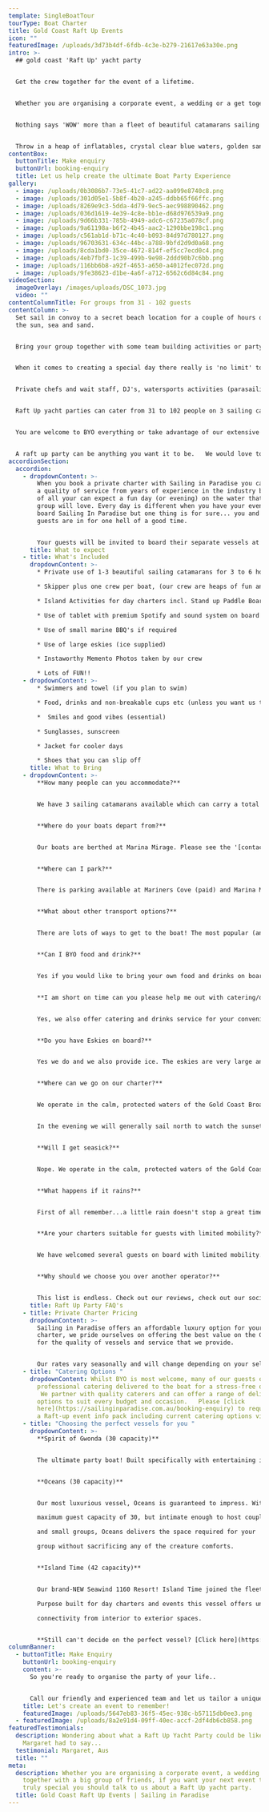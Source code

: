 ```yaml
---
template: SingleBoatTour
tourType: Boat Charter
title: Gold Coast Raft Up Events
icon: ""
featuredImage: /uploads/3d73b4df-6fdb-4c3e-b279-21617e63a30e.png
intro: >-
  ## gold coast 'Raft Up' yacht party


  Get the crew together for the event of a lifetime.


  Whether you are organising a corporate event, a wedding or a get together with a big group of friends, if you want your next event to be truly special you should talk to us about a Raft Up yacht party.


  Nothing says 'WOW' more than a fleet of beautiful catamarans sailing together in one of the most pristine locations in Australia.


  Throw in a heap of inflatables, crystal clear blue waters, golden sandy beaches, awesome tunes and beach games, and you have an insta-worthy event that everyone will want to be a part of.
contentBox:
  buttonTitle: Make enquiry
  buttonUrl: booking-enquiry
  title: Let us help create the ultimate Boat Party Experience
gallery:
  - image: /uploads/0b3086b7-73e5-41c7-ad22-aa099e8740c8.png
  - image: /uploads/301d05e1-5b8f-4b20-a245-ddbb65f66ffc.png
  - image: /uploads/8269e9c3-5dda-4d79-9ec5-aec998890462.png
  - image: /uploads/036d1619-4e39-4c8e-bb1e-d68d976539a9.png
  - image: /uploads/9d66b331-785b-4949-adc6-c67235a078cf.png
  - image: /uploads/9a61198a-b6f2-4b45-aac2-1290bbe198c1.png
  - image: /uploads/c561ab1d-b71c-4c40-b093-84d97d780127.png
  - image: /uploads/96703631-634c-44bc-a788-9bfd2d9d0a68.png
  - image: /uploads/8cda1bd0-35ce-4672-814f-ef5cc7ecd0c4.png
  - image: /uploads/4eb7fbf3-1c39-499b-9e98-2ddd90b7c6bb.png
  - image: /uploads/116bb6b8-a92f-4653-a650-a4012fec072d.png
  - image: /uploads/9fe38623-d1be-4a6f-a712-6562c6d84c84.png
videoSection:
  imageOverlay: /images/uploads/DSC_1073.jpg
  video: ""
contentColumnTitle: For groups from 31 - 102 guests
contentColumn: >-
  Set sail in convoy to a secret beach location for a couple of hours of fun in
  the sun, sea and sand.


  Bring your group together with some team building activities or party the afternoon away.


  When it comes to creating a special day there really is 'no limit' to what can be achieved.


  Private chefs and wait staff, DJ's, watersports activities (parasailing, jetboats etc), drones and professional photographers, the list goes on.


  Raft Up yacht parties can cater from 31 to 102 people on 3 sailing catamarans.


  You are welcome to BYO everything or take advantage of our extensive catering options from some of the Gold Coast's best caterers and private chefs.


  A raft up party can be anything you want it to be.   We would love to hep make your boat party dreams a reality!
accordionSection:
  accordion:
    - dropdownContent: >-
        When you book a private charter with Sailing in Paradise you can expect
        a quality of service from years of experience in the industry but most
        of all your can expect a fun day (or evening) on the water that your
        group will love. Every day is different when you have your event on
        board Sailing In Paradise but one thing is for sure... you and your
        guests are in for one hell of a good time.


        Your guests will be invited to board their separate vessels at the marina before setting sail in convoy to an island location.   On the island your guests will be able to enjoy a range of activities including Beach Volleyball, Stand Up Paddleboards, Beach Cricket and more.   Raft Ups on anchor are also available on request.
      title: What to expect
    - title: What's Included
      dropdownContent: >-
        * Private use of 1-3 beautiful sailing catamarans for 3 to 6 hours

        * Skipper plus one crew per boat, (our crew are heaps of fun and have a laid-back yet professional nature) we promise you will love them. Check out the '[about us](https://sailinginparadise.com.au/about-us/)' page to meet the gang!

        * Island Activities for day charters incl. Stand up Paddle Boards, beach volleyball and splash

        * Use of tablet with premium Spotify and sound system on board

        * Use of small marine BBQ's if required

        * Use of large eskies (ice supplied)

        * Instaworthy Memento Photos taken by our crew

        * Lots of FUN!!
    - dropdownContent: >-
        * Swimmers and towel (if you plan to swim)

        * Food, drinks and non-breakable cups etc (unless you want us to organise the catering for you).

        *  Smiles and good vibes (essential)

        * Sunglasses, sunscreen

        * Jacket for cooler days

        * Shoes that you can slip off
      title: What to Bring
    - dropdownContent: >-
        **How many people can you accommodate?**


        We have 3 sailing catamarans available which can carry a total of 102 guests.


        **Where do your boats depart from?**


        Our boats are berthed at Marina Mirage. Please see the '[contact us](https://sailinginparadise.com.au/contact-us/)' page on our website for further details and a map. Marina Mirage is about 10 mins from Surfers and 15 mins from Broadbeach.


        **Where can I park?**


        There is parking available at Mariners Cove (paid) and Marina Mirage plus limited street parking on Seaworld Drive.  Please check signage at time of parking and consider ride share for a stress free arrival at your charter (especially during busy times of year).  


        **What about other transport options?**


        There are lots of ways to get to the boat! The most popular (and cost effective/convenient) is often via Maxi Taxis.


        **Can I BYO food and drink?**


        Yes if you would like to bring your own food and drinks on board that is completely fine.


        **I am short on time can you please help me out with catering/drinks?**


        Yes, we also offer catering and drinks service for your convenience. Please request our full catering list as advance bookings are required. We offer a range of catering options from grazing boards, to canapes and private chefs.


        **Do you have Eskies on board?**


        Yes we do and we also provide ice. The eskies are very large and can be used for food or drink.


        **Where can we go on our charter?**


        We operate in the calm, protected waters of the Gold Coast Broadwater. Where to go very much depends on what you would like to do and how long your boat charter is for so please feel free to discuss this with our team. In a 3 hour charter during the day our guests usually love a swim stop at Wavebreak Island where you can enjoy the range of island activities on board. Your skipper is knowledgeable in the local area and will make recommendations based on the conditions on the day.  If you don't wish to swim in a 3 hour charter you instead opt to sail further north along the inside of South Stradbroke Island and see the millionaires mansions at Sovereign Islands.


        In the evening we will generally sail north to watch the sunset and return to the southern part of the Broadwater to enjoy the city lights after dark which are just beautiful.


        **Will I get seasick?**


        Nope. We operate in the calm, protected waters of the Gold Coast Broadwater. We do not go offshore (into the open ocean) so we do not experience large waves. Our catamarans are very stable, and do not have the same side to side rocking motion as experienced by single hull vessels so you won't get seasick or spill your drink either :-).


        **What happens if it rains?**


        First of all remember...a little rain doesn't stop a great time on our boats especially in the warm Gold Coast endless summer... But do rest assured that we have a very generous wet weather policy as we want you to enjoy your time on board the boat, so if there is torrential rain or storms at the time you will be able to cancel or reschedule your cruise. Please see the full booking policy provided with your invoice for full details or contact our team.


        **Are your charters suitable for guests with limited mobility?**


        We have welcomed several guests on board with limited mobility. However we do realise that each individual is different in terms of ability and what they are comfortable with. Please take a look at the 360 tours on the '[Our Boats](https://sailinginparadise.com.au/our-boats/)' page for an ideal of getting around the boats and do bear in mind a big step up (or carry) is required to board the boats at the marina. Our friendly team will be happy to discuss further to ensure you and your guests are comfortable prior to making a booking.


        **Why should we choose you over another operator?**


        This list is endless. Check out our reviews, check out our socials, speak to someone who has been with us before (you would be surprised, you will probably know someone who has been with us?), and we pride ourselves on the fact that our guests keep coming back (some have sailed with us as many as 8 times). We go out of our way to create the best experience possible and are constantly updating, re-inventing, reinvesting and reviewing. We're not happy until you're happy and we want you to come back again and again. We can blow our own trumpet from time to time right? :-)
      title: Raft Up Party FAQ's
    - title: Private Charter Pricing
      dropdownContent: >-
        Sailing in Paradise offers an affordable luxury option for your boat
        charter, we pride ourselves on offering the best value on the Gold Coast
        for the quality of vessels and service that we provide.


        Our rates vary seasonally and will change depending on your selected vessel and charter duration.  Please [click here](https://sailinginparadise.com.au/booking-enquiry) to request a Raft-up event info pack including rate card via email
    - title: "Catering Options "
      dropdownContent: Whilst BYO is most welcome, many of our guests opt to have
        professional catering delivered to the boat for a stress-free option. 
         We partner with quality caterers and can offer a range of delicious
        options to suit every budget and occasion.   Please [click
        here](https://sailinginparadise.com.au/booking-enquiry) to request
        a Raft-up event info pack including current catering options via email.
    - title: "Choosing the perfect vessels for you "
      dropdownContent: >-
        **Spirit of Gwonda (30 capacity)** 


        The ultimate party boat! Built specifically with entertaining in mind, her open plan layout is designed for you to soak up the sun or dance the day/night away! The easy foredeck access via the centre of the boat ensures your guests can always see one another no matter where they are on the boat, which is also great for families with small children!


        **Oceans (30 capacity)** 


        Our most luxurious vessel, Oceans is guaranteed to impress. With a

        maximum guest capacity of 30, but intimate enough to host couples

        and small groups, Oceans delivers the space required for your

        group without sacrificing any of the creature comforts.


        **Island Time (42 capacity)** 


        Our brand-NEW Seawind 1160 Resort! Island Time joined the fleet in November 2023 and brings a new charter experience to the Gold Coast.

        Purpose built for day charters and events this vessel offers unrivalled

        connectivity from interior to exterior spaces. 


        **Still can't decide on the perfect vessel? [Click here](https://sailinginparadise.com.au/our-boats/) to take a tour of our boats!**
columnBanner:
  - buttonTitle: Make Enquiry
    buttonUrl: booking-enquiry
    content: >-
      So you're ready to organise the party of your life..


      Call our friendly and experienced team and let us tailor a unique and special VIP Raft Up Yacht Party Experience that you and your crew will never forget.
    title: Let's create an event to remember!
    featuredImage: /uploads/5647eb83-36f5-45ec-938c-b57115db0ee3.png
  - featuredImage: /uploads/8a2e91d4-09ff-40ec-accf-2df4db6cb858.png
featuredTestimonials:
  description: Wondering about what a Raft Up Yacht Party could be like? Hear what
    Margaret had to say...
  testimonial: Margaret, Aus
  title: ""
meta:
  description: Whether you are organising a corporate event, a wedding or a get
    together with a big group of friends, if you want your next event to be
    truly special you should talk to us about a Raft Up yacht party.
  title: Gold Coast Raft Up Events | Sailing in Paradise
---
```

